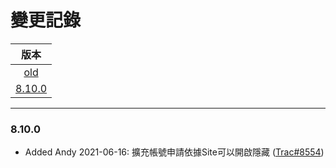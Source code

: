 變更記錄
===
| 版本 |
| :---: |
| [old](#old) |
| [8.10.0](#v8_10_0) |

***

### <a id='v8_10_0'></a>8.10.0
* Added Andy 2021-06-16: 擴充帳號申請依據Site可以開啟隱藏 ([Trac#8554])

 
<!-- 圖片 -->


<!-- 超連結 -->
[Trac#8554]:http://trac.uneec.com/trac/neco/ticket/8554 "#8554"


